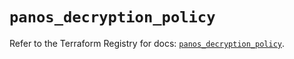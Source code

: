 # `panos_decryption_policy`

Refer to the Terraform Registry for docs: [`panos_decryption_policy`](https://registry.terraform.io/providers/paloaltonetworks/panos/2.0.5/docs/resources/decryption_policy).
